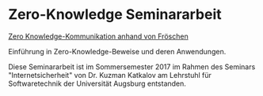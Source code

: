 # Zero-Knowledge Seminararbeit

[Zero Knowledge-Kommunikation anhand von Fröschen](img/github-image.png)

Einführung in Zero-Knowledge-Beweise und deren Anwendungen.

Diese Seminararbeit ist im Sommersemester 2017 im Rahmen des Seminars "Internetsicherheit" von Dr. Kuzman Katkalov am Lehrstuhl für Softwaretechnik der Universität Augsburg entstanden.

